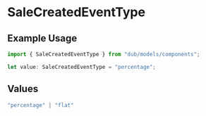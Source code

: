 # SaleCreatedEventType

## Example Usage

```typescript
import { SaleCreatedEventType } from "dub/models/components";

let value: SaleCreatedEventType = "percentage";
```

## Values

```typescript
"percentage" | "flat"
```
